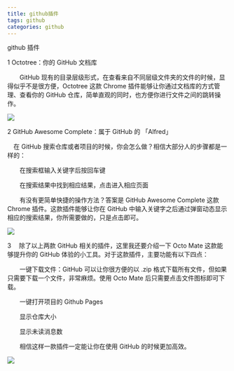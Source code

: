 ```yaml
---
title: github插件
tags: github
categories: github
---
```


github 插件

1 Octotree：你的 GitHub 文档库

　　GitHub 现有的目录层级形式，在查看来自不同层级文件夹的文件的时候，显得似乎不是很方便，Octotree 这款 Chrome 插件能够让你通过文档库的方式管理、查看你的 GitHub 仓库，简单直观的同时，也方便你进行文件之间的跳转操作。


![](/image/imagegithub1)


2 GitHub Awesome Complete：属于 GitHub 的 「Alfred」

　在 GitHub 搜索仓库或者项目的时候，你会怎么做？相信大部分人的步骤都是一样的：

　　在搜索框输入关键字后按回车键

　　在搜索结果中找到相应结果，点击进入相应页面

　　有没有更简单快捷的操作方法？答案是 GitHub Awesome Complete 这款 Chrome 插件。这款插件能够让你在 GitHub 中输入关键字之后通过弹窗动态显示相应的搜索结果，你所需要做的，只是点击即可。

![](/image/imagegithub1)

3 　除了以上两款 GitHub 相关的插件，这里我还要介绍一下 Octo Mate 这款能够提升你的 GitHub 体验的小工具。对于这款插件，主要功能有以下四点：

　　一键下载文件：GitHub 可以让你很方便的以 .zip 格式下载所有文件，但如果只需要下载一个文件，非常麻烦。使用 Octo Mate 后只需要点击文件图标即可下载。

　　一键打开项目的 Github Pages

　　显示仓库大小

　　显示未读消息数

　　相信这样一款插件一定能让你在使用 GitHub 的时候更加高效。

![](/image/imagegithub1)